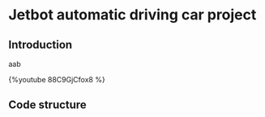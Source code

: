 # Jetbot automatic driving car project

## Introduction

aab

{%youtube 88C9GjCfox8 %}

## Code structure


